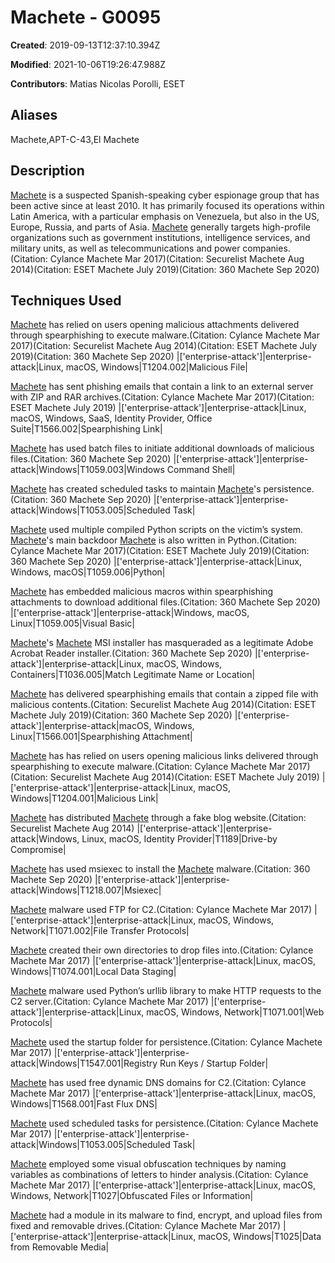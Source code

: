 # Machete - G0095

**Created**: 2019-09-13T12:37:10.394Z

**Modified**: 2021-10-06T19:26:47.988Z

**Contributors**: Matias Nicolas Porolli, ESET

## Aliases

Machete,APT-C-43,El Machete

## Description

[Machete](https://attack.mitre.org/groups/G0095) is a suspected Spanish-speaking cyber espionage group that has been active since at least 2010. It has primarily focused its operations within Latin America, with a particular emphasis on Venezuela, but also in the US, Europe, Russia, and parts of Asia. [Machete](https://attack.mitre.org/groups/G0095) generally targets high-profile organizations such as government institutions, intelligence services, and military units, as well as telecommunications and power companies.(Citation: Cylance Machete Mar 2017)(Citation: Securelist Machete Aug 2014)(Citation: ESET Machete July 2019)(Citation: 360 Machete Sep 2020)

## Techniques Used


[Machete](https://attack.mitre.org/groups/G0095) has relied on users opening malicious attachments delivered through spearphishing to execute malware.(Citation: Cylance Machete Mar 2017)(Citation: Securelist Machete Aug 2014)(Citation: ESET Machete July 2019)(Citation: 360 Machete Sep 2020)
|['enterprise-attack']|enterprise-attack|Linux, macOS, Windows|T1204.002|Malicious File|


[Machete](https://attack.mitre.org/groups/G0095) has sent phishing emails that contain a link to an external server with ZIP and RAR archives.(Citation: Cylance Machete Mar 2017)(Citation: ESET Machete July 2019)
|['enterprise-attack']|enterprise-attack|Linux, macOS, Windows, SaaS, Identity Provider, Office Suite|T1566.002|Spearphishing Link|


[Machete](https://attack.mitre.org/groups/G0095) has used batch files to initiate additional downloads of malicious files.(Citation: 360 Machete Sep 2020)
|['enterprise-attack']|enterprise-attack|Windows|T1059.003|Windows Command Shell|


[Machete](https://attack.mitre.org/groups/G0095) has created scheduled tasks to maintain [Machete](https://attack.mitre.org/software/S0409)'s persistence.(Citation: 360 Machete Sep 2020)
|['enterprise-attack']|enterprise-attack|Windows|T1053.005|Scheduled Task|


[Machete](https://attack.mitre.org/groups/G0095) used multiple compiled Python scripts on the victim’s system. [Machete](https://attack.mitre.org/groups/G0095)'s main backdoor [Machete](https://attack.mitre.org/software/S0409) is also written in Python.(Citation: Cylance Machete Mar 2017)(Citation: ESET Machete July 2019)(Citation: 360 Machete Sep 2020)
|['enterprise-attack']|enterprise-attack|Linux, Windows, macOS|T1059.006|Python|


[Machete](https://attack.mitre.org/groups/G0095) has embedded malicious macros within spearphishing attachments to download additional files.(Citation: 360 Machete Sep 2020)
|['enterprise-attack']|enterprise-attack|Windows, macOS, Linux|T1059.005|Visual Basic|


[Machete](https://attack.mitre.org/groups/G0095)'s [Machete](https://attack.mitre.org/software/S0409) MSI installer has masqueraded as a legitimate Adobe Acrobat Reader installer.(Citation: 360 Machete Sep 2020)
|['enterprise-attack']|enterprise-attack|Linux, macOS, Windows, Containers|T1036.005|Match Legitimate Name or Location|


 [Machete](https://attack.mitre.org/groups/G0095) has delivered spearphishing emails that contain a zipped file with malicious contents.(Citation: Securelist Machete Aug 2014)(Citation: ESET Machete July 2019)(Citation: 360 Machete Sep 2020)
|['enterprise-attack']|enterprise-attack|macOS, Windows, Linux|T1566.001|Spearphishing Attachment|


[Machete](https://attack.mitre.org/groups/G0095) has has relied on users opening malicious links delivered through spearphishing to execute malware.(Citation: Cylance Machete Mar 2017)(Citation: Securelist Machete Aug 2014)(Citation: ESET Machete July 2019)
|['enterprise-attack']|enterprise-attack|Linux, macOS, Windows|T1204.001|Malicious Link|


[Machete](https://attack.mitre.org/groups/G0095) has distributed [Machete](https://attack.mitre.org/software/S0409) through a fake blog website.(Citation: Securelist Machete Aug 2014)
|['enterprise-attack']|enterprise-attack|Windows, Linux, macOS, Identity Provider|T1189|Drive-by Compromise|


[Machete](https://attack.mitre.org/groups/G0095) has used msiexec to install the [Machete](https://attack.mitre.org/software/S0409) malware.(Citation: 360 Machete Sep 2020)
|['enterprise-attack']|enterprise-attack|Windows|T1218.007|Msiexec|


[Machete](https://attack.mitre.org/groups/G0095) malware used FTP for C2.(Citation: Cylance Machete Mar 2017)
|['enterprise-attack']|enterprise-attack|Linux, macOS, Windows, Network|T1071.002|File Transfer Protocols|


[Machete](https://attack.mitre.org/groups/G0095) created their own directories to drop files into.(Citation: Cylance Machete Mar 2017)
|['enterprise-attack']|enterprise-attack|Linux, macOS, Windows|T1074.001|Local Data Staging|


[Machete](https://attack.mitre.org/groups/G0095) malware used Python’s urllib library to make HTTP requests to the C2 server.(Citation: Cylance Machete Mar 2017)
|['enterprise-attack']|enterprise-attack|Linux, macOS, Windows, Network|T1071.001|Web Protocols|


[Machete](https://attack.mitre.org/groups/G0095) used the startup folder for persistence.(Citation: Cylance Machete Mar 2017)
|['enterprise-attack']|enterprise-attack|Windows|T1547.001|Registry Run Keys / Startup Folder|


[Machete](https://attack.mitre.org/groups/G0095) has used free dynamic DNS domains for C2.(Citation: Cylance Machete Mar 2017)
|['enterprise-attack']|enterprise-attack|Linux, macOS, Windows|T1568.001|Fast Flux DNS|


[Machete](https://attack.mitre.org/groups/G0095) used scheduled tasks for persistence.(Citation: Cylance Machete Mar 2017)
|['enterprise-attack']|enterprise-attack|Windows|T1053.005|Scheduled Task|


[Machete](https://attack.mitre.org/groups/G0095) employed some visual obfuscation techniques by naming variables as combinations of letters to hinder analysis.(Citation: Cylance Machete Mar 2017)
|['enterprise-attack']|enterprise-attack|Linux, macOS, Windows, Network|T1027|Obfuscated Files or Information|


[Machete](https://attack.mitre.org/groups/G0095) had a module in its malware to find, encrypt, and upload files from fixed and removable drives.(Citation: Cylance Machete Mar 2017)
|['enterprise-attack']|enterprise-attack|Linux, macOS, Windows|T1025|Data from Removable Media|


